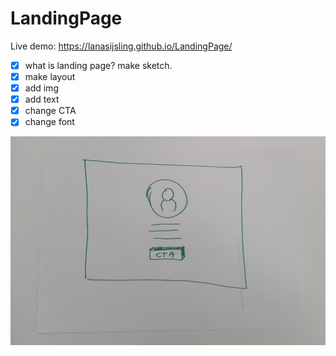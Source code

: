 # LandingPage

Live demo: https://lanasijsling.github.io/LandingPage/

- [x] what is landing page? make sketch.
- [X] make layout
- [X] add img
- [X] add text
- [X] change CTA
- [x] change font

![Sketch](Sketch_LandingPage.jpg)
